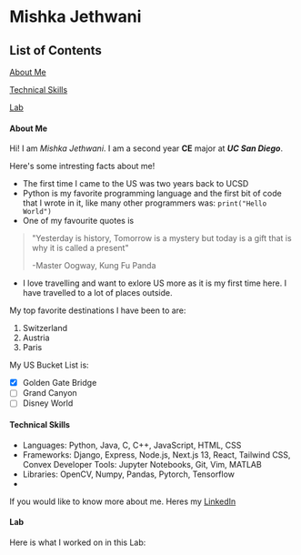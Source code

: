 # Mishka Jethwani


## List of Contents
[About Me](#about-me)

[Technical Skills](#technical-skills)

[Lab](#lab)


#### About Me

Hi! I am *Mishka Jethwani*. I am a second year **CE** major at ***UC San Diego***. 

Here's some intresting facts about me! 
- The first time I came to the US was two years back to UCSD
- Python is my favorite programming language and the first bit of code that I wrote in it, like many other programmers was:
``` print("Hello World") ```
- One of my favourite quotes is
> "Yesterday is history, Tomorrow is a mystery but today is a gift that is why it is called a present"
>
>  -Master Oogway, Kung Fu Panda
- I love travelling and want to exlore US more as it is my first time here. I have travelled to a lot of places outside. 


My top favorite destinations I have been to are: 
1. Switzerland
2. Austria
3. Paris

My US Bucket List is: 
- [x] Golden Gate Bridge
- [ ] Grand Canyon
- [ ] Disney World

#### Technical Skills
- Languages: Python, Java, C, C++, JavaScript, HTML, CSS
- Frameworks: Django, Express, Node.js, Next.js 13, React, Tailwind CSS, Convex Developer Tools: Jupyter Notebooks, Git, Vim, MATLAB
- Libraries: OpenCV, Numpy, Pandas, Pytorch, Tensorflow
- 
If you would like to know more about me. Heres my [LinkedIn](https://www.linkedin.com/in/mishka-jethwani-791246282/)

#### Lab
Here is what I worked on in this Lab: 








